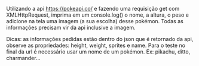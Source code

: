 Utilizando a api https://pokeapi.co/ e fazendo uma requisição get com XMLHttpRequest, imprima em um console.log() o nome, a altura, o peso e adicione na tela uma imagem (a sua escolha) desse pokémon. Todas as informações precisam vir da api inclusive a imagem.

Dicas: as informações pedidas estão dentro do json que é retornado da api, observe as propriedades: height, weight, sprites e name. Para o teste no final da url é necessário usar um nome de um pokémon. Ex: pikachu, ditto, charmander…
